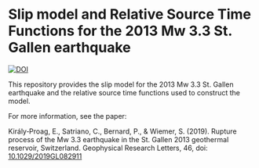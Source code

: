 # Slip model and Relative Source Time Functions for the 2013 Mw 3.3 St. Gallen earthquake

[![DOI](https://zenodo.org/badge/DOI/10.5281/zenodo.3245487.svg)](https://doi.org/10.5281/zenodo.3245487)

This repository provides the slip model for the 2013 Mw 3.3 St. Gallen earthquake and the relative source time functions used to construct the model.

For more information, see the paper:

Király‐Proag, E., Satriano, C., Bernard, P., & Wiemer, S. (2019). Rupture process of the Mw 3.3 earthquake in the St. Gallen 2013 geothermal reservoir, Switzerland. Geophysical Research Letters, 46, doi: [10.1029/2019GL082911](https://doi.org/10.1029/2019GL082911)